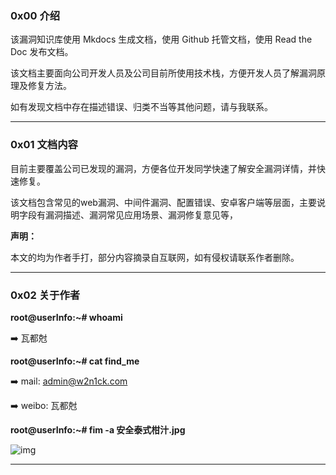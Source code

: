 ### 0x00 介绍

该漏洞知识库使用 Mkdocs 生成文档，使用 Github 托管文档，使用 Read the Doc 发布文档。

该文档主要面向公司开发人员及公司目前所使用技术栈，方便开发人员了解漏洞原理及修复方法。

如有发现文档中存在描述错误、归类不当等其他问题，请与我联系。

------
### 0x01 文档内容

目前主要覆盖公司已发现的漏洞，方便各位开发同学快速了解安全漏洞详情，并快速修复。

该文档包含常见的web漏洞、中间件漏洞、配置错误、安卓客户端等层面，主要说明字段有漏洞描述、漏洞常见应用场景、漏洞修复意见等，

**声明：**

本文的均为作者手打，部分内容摘录自互联网，如有侵权请联系作者删除。

------

### 0x02 关于作者

**root@userInfo:~# whoami**

➡️ 瓦都尅

**root@userInfo:~# cat find_me**

➡️ mail: admin@w2n1ck.com

➡️ weibo: 瓦都尅

**root@userInfo:~# fim -a 安全泰式柑汁.jpg**

![img](http://www.w2n1ck.com/static/img/wxgzh.jpg)

------
